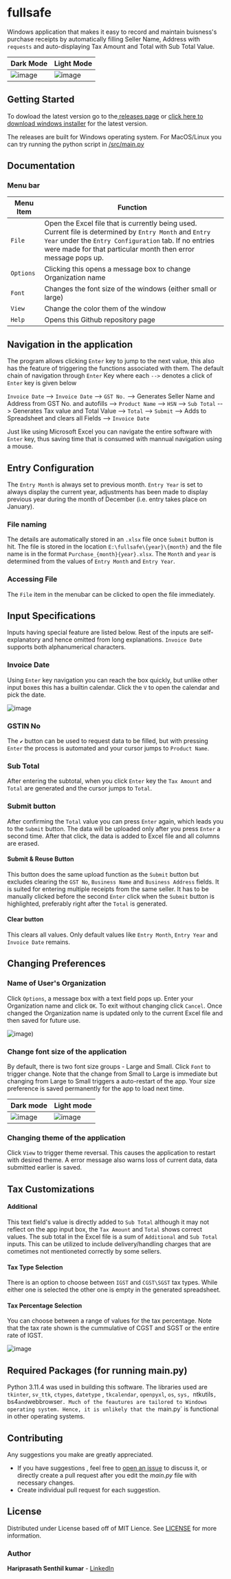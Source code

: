 # fullsafe
Windows application that makes it easy to record and maintain buisness's purchase receipts by automatically filling Seller Name, Address with `requests` and auto-displaying Tax Amount and Total with Sub Total Value.

|  Dark Mode | Light Mode  |
| ------------ | ------------ |
|   ![image](https://github.com/hariprasath112/fullsafe/assets/96934076/948c553c-549b-492a-9dcb-1a1dd52761ed) |![image](https://github.com/hariprasath112/fullsafe/assets/96934076/9ff2b0a1-4fd9-430c-bd61-63d97ff337c0)  |

## Getting Started
To dowload the latest version go to the[ releases page](https://github.com/hariprasath112/fullsafe/releases " releases page") or [click here to download windows installer](https://github.com/hariprasath112/fullsafe/releases/download/v2.1/fullsafeSetup.exe "click here to download windows installer") for the latest version. 

The releases are built for Windows operating system. For MacOS/Linux you can try running the python script in [/src/main.py](https://github.com/hariprasath112/fullsafe/blob/main/src/main.py "/src/main.py")

## Documentation
### Menu bar
| Menu Item  | Function  |
| ------------ | ------------ |
| `File`  | Open the Excel file that is currently being used. Current file is determined by `Entry Month` and `Entry Year` under the `Entry Configuration`  tab. If no entries were made for that particular month then error message pops up.
|  `Options` | Clicking this opens a message box to change Organization name  |
| `Font`  | Changes the font size of the windows (either small or large)  |
| `View`  | Change the color them of the window  |
| `Help`  | Opens this Github repository page  |

## Navigation in the application
The program allows clicking `Enter` key to jump to the next value, this also has the feature of triggering the functions associated with them. The default chain of navigation through `Enter` Key where each `-->` denotes a click of `Enter` key is given below

`Invoice Date` --> `Invoice Date` --> `GST No.` --> Generates Seller Name and Address from GST No. and autofills --> `Product Name` --> `HSN` --> `Sub Total` --> Generates Tax value and Total Value --> `Total` --> `Submit` --> Adds to Spreadsheet and clears all Fields --> `Invoice Date`

Just like using Microsoft Excel you can navigate the entire software with `Enter` key, thus saving time that is consumed with mannual navigation using a mouse.

## Entry Configuration
The `Entry Month` is always set to previous month. `Entry Year` is set to always display the current year, adjustments has been made to display previous year during the month of December (i.e. entry takes place on January).
### File naming
The details are automatically stored in an `.xlsx` file once `Submit` button is hit. The file is stored in the location `E:\fullsafe\{year}\{month}` and the file name is in the format `Purchase_{month}{year}.xlsx`. The `Month` and `year` is determined from the values of `Entry Month` and `Entry Year`.
### Accessing File
The `File` item in the menubar can be clicked to open the file immediately.

## Input Specifications
Inputs having special feature are listed below. Rest of the inputs are self-explanatory and hence omitted from long explanations. `Invoice Date` supports both alphanumerical characters.
### Invoice Date
Using `Enter` key navigation you can reach the box quickly, but unlike other input boxes this has a builtin calendar. Click the `V` to open the calendar and pick the date.

![image](https://github.com/hariprasath112/fullsafe/assets/96934076/2c2d139a-be2c-4a44-90a3-720c8e30ae99)

### GSTIN No
The `✔` button  can be used to request data to be filled, but with pressing `Enter` the process is automated and your cursor jumps to `Product Name`.
### Sub Total
After entering the subtotal, when you click `Enter` key the `Tax Amount` and `Total` are generated and the cursor jumps to `Total`. 
### Submit button
After confirming the `Total` value you can press `Enter` again, which leads you to the `Submit` button. The data will be uploaded only after you press `Enter` a second time. After that click, the data is added to Excel file and all columns are erased.
#### Submit & Reuse Button
This button does the same upload function as the `Submit` button but excludes clearing the `GST No`, `Business Name` and `Business Address` fields. It is suited for entering multiple receipts from the same seller. It has to be manually clicked before the second `Enter` click when the `Submit` button is highlighted, preferably right after the `Total` is generated.
#### Clear button
This clears all values. Only default values like `Entry Month`, `Entry Year` and `Invoice Date` remains.

## Changing Preferences
### Name of User's Organization
Click `Options`, a message box with a text field pops up. Enter your Organization name and click `OK`. To exit without changing click `Cancel`. Once changed the Organization name is updated only to the current Excel file and then saved for future use.

![image)](https://github.com/hariprasath112/fullsafe/assets/96934076/68ee1dc1-baac-4e5b-a28f-525af3b8ee77)

### Change font size of the application
By default, there is two font size groups - Large and Small. Click `Font` to trigger change. Note that the change from Small to Large is immediate but changing from Large to Small triggers a auto-restart of the app. Your size preference is saved permanently for the app to load next time.

| Dark mode  | Light mode  |
| ------------ | ------------ |
| ![image](https://github.com/hariprasath112/fullsafe/assets/96934076/686048d2-21f8-44eb-be23-82d07249b38e)  | ![image](https://github.com/hariprasath112/fullsafe/assets/96934076/f7418a9e-a547-46cb-910f-d067a7524c90)  |

### Changing theme of the application
Click `View` to trigger theme reversal. This causes the application to restart with desired theme. A error message also warns loss of current data, data submitted earlier is saved. 

## Tax Customizations
#### Additional
This text field's value is directly added to `Sub Total` although it may not reflect on the app input box, the `Tax Amount` and `Total` shows correct values. The sub total in the Excel file is a sum of `Additional` and `Sub Total` inputs. This can be utilized to include delivery/handling charges that are cometimes not mentioneted correctly by some sellers.

#### Tax Type Selection
There is an option to choose between `IGST` and `CGST\SGST` tax types. While either one is selected the other one is empty in the generated spreadsheet.

#### Tax Percentage Selection
You can choose between a range of values for the tax percentage. Note that the tax rate shown is the cummulative of CGST and SGST or the entire rate of IGST.

![image](https://github.com/hariprasath112/fullsafe/assets/96934076/90058969-e5fa-4c42-af23-e612f02ce7cf)

## Required Packages (for running main.py)
Python 3.11.4 was used in building this software. The libraries used are `tkinter`, `sv_ttk`, `ctypes`, `datetype` , `tkcalendar`, `openpyxl`, `os`, `sys, `ntkutils`, `bs4` and `webbrowser`. Much of the feautures are tailored to Windows operating system. Hence, it is unlikely that the `main.py` is functional in other operating systems.

## Contributing
Any suggestions you make are greatly appreciated.

- If you have suggestions , feel free to [open an issue](https://github.com/hariprasath112/fullsafe/issues/new) to discuss it, or directly create a pull request after you edit the _main.py_ file with necessary changes.
- Create individual pull request for each suggestion.

## License

Distributed under License based off of MIT Lience. See [LICENSE](https://github.com/hariprasath112/fullsafe/blob/LICENSE) for more information.

### Author

**Hariprasath Senthil kumar**  - [LinkedIn](https://linkedin.com/in/hariprasath11) 
